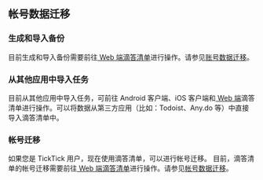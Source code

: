 ## 帐号数据迁移

### 生成和导入备份
目前生成和导入备份需要前往[ Web 端滴答清单](https://dida365.com/)进行操作。请参见[账号数据迁移](guide-dd/web/data.md)。

### 从其他应用中导入任务
目前从其他应用中导入任务，可前往 Android 客户端、iOS 客户端和[ Web 端](https://dida365.com/)滴答清单进行操作。可以将数据从第三方应用（比如：Todoist、Any.do 等）中直接导入滴答清单中。

### 帐号迁移
如果您是 TickTick 用户，现在使用滴答清单，可以进行帐号迁移。 目前，滴答清单的帐号迁移需要前往[ Web 端滴答清单](https://dida365.com/)进行操作。请参见[帐号数据迁移](../../web/account&safe/data.md)。
